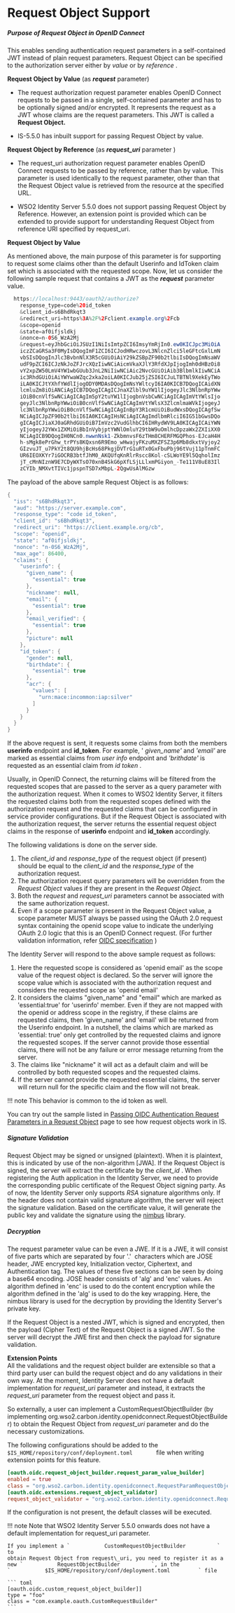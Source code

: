 # Request Object Support

##### Purpose of Request Object in OpenID Connect

This enables sending authentication request parameters in a
self-contained JWT instead of plain request parameters. Request Object
can be specified to the authorization server either by *value* or by
*reference* .

**Request Object by Value** (as ***request*** parameter)

-   The request authorization request parameter enables OpenID Connect
    requests to be passed in a single, self-contained parameter and has
    to be optionally signed and/or encrypted. It represents the request
    as a JWT whose claims are the request parameters. This JWT is called
    a **Request Object.**

-   IS-5.5.0 has inbuilt support for passing Request Object by value.

**Request Object by Reference** (as ***request\_uri*** parameter )

-   The request\_uri authorization request parameter enables OpenID
    Connect requests to be passed by reference, rather than by value.
    This parameter is used identically to the request parameter, other
    than that the Request Object value is retrieved from the resource at
    the specified URL.

-   WSO2 Identity Server 5.5.0 does not support passing Request Object
    by Reference. However, an extension point is provided which can be
    extended to provide support for understanding Request Object from
    reference URI specified by request\_uri.
      

**Request Object by Value**

As mentioned above, the main purpose of this parameter is for supporting
to request some claims other than the default Userinfo and IdToken claim
set which is associated with the requested scope. Now, let us consider
the following sample request that contains a JWT as the ***request***
parameter value.

``` java
  https://localhost:9443/oauth2/authorize?
    response_type=code%20id_token
    &client_id=s6BhdRkqt3
    &redirect_uri=https%3A%2F%2Fclient.example.org%2Fcb
    &scope=openid
    &state=af0ifjsldkj
    &nonce=n-0S6_WzA2Mj
    &request=eyJhbGciOiJSUzI1NiIsImtpZCI6ImsyYmRjIn0.ew0KICJpc3MiOiA
    iczZCaGRSa3F0MyIsDQogImF1ZCI6ICJodHRwczovL3NlcnZlci5leGFtcGxlLmN
    vbSIsDQogInJlc3BvbnNlX3R5cGUiOiAiY29kZSBpZF90b2tlbiIsDQogImNsaWV
    udF9pZCI6ICJzNkJoZFJrcXQzIiwNCiAicmVkaXJlY3RfdXJpIjogImh0dHBzOi8
    vY2xpZW50LmV4YW1wbGUub3JnL2NiIiwNCiAic2NvcGUiOiAib3BlbmlkIiwNCiA
    ic3RhdGUiOiAiYWYwaWZqc2xka2oiLA0KICJub25jZSI6ICJuLTBTNl9XekEyTWo
    iLA0KICJtYXhfYWdlIjogODY0MDAsDQogImNsYWltcyI6IA0KICB7DQogICAidXN
    lcmluZm8iOiANCiAgICB7DQogICAgICJnaXZlbl9uYW1lIjogeyJlc3NlbnRpYWw
    iOiB0cnVlfSwNCiAgICAgIm5pY2tuYW1lIjogbnVsbCwNCiAgICAgImVtYWlsIjo
    geyJlc3NlbnRpYWwiOiB0cnVlfSwNCiAgICAgImVtYWlsX3ZlcmlmaWVkIjogeyJ
    lc3NlbnRpYWwiOiB0cnVlfSwNCiAgICAgInBpY3R1cmUiOiBudWxsDQogICAgfSw
    NCiAgICJpZF90b2tlbiI6IA0KICAgIHsNCiAgICAgImdlbmRlciI6IG51bGwsDQo
    gICAgICJiaXJ0aGRhdGUiOiB7ImVzc2VudGlhbCI6IHRydWV9LA0KICAgICAiYWN
    yIjogeyJ2YWx1ZXMiOiBbInVybjptYWNlOmluY29tbW9uOmlhcDpzaWx2ZXIiXX0
    NCiAgICB9DQogIH0NCn0.nwwnNsk1-ZkbmnvsF6zTHm8CHERFMGQPhos-EJcaH4H
    h-sMgk8ePrGhw_trPYs8KQxsn6R9Emo_wHwajyFKzuMXZFSZ3p6Mb8dkxtVyjoy2
    GIzvuJT_u7PkY2t8QU9hjBcHs68PkgjDVTrG1uRTx0GxFbuPbj96tVuj11pTnmFC
    UR6IEOXKYr7iGOCRB3btfJhM0_AKQUfqKnRlrRscc8Kol-cSLWoYE9l5QqholImz
    jT_cMnNIznW9E7CDyWXTsO70xnB4SkG6pXfLSjLLlxmPGiyon_-Te111V8uE83Il
    zCYIb_NMXvtTIVc1jpspnTSD7xMbpL-2QgwUsAlMGzw
```

The payload of the above sample Request Object is as follows:

``` java
{
  "iss": "s6BhdRkqt3",
  "aud": "https://server.example.com",
  "response_type": "code id_token",
  "client_id": "s6BhdRkqt3",
  "redirect_uri": "https://client.example.org/cb",
  "scope": "openid",
  "state": "af0ifjsldkj",
  "nonce": "n-0S6_WzA2Mj",
  "max_age": 86400,
  "claims": {
    "userinfo": {
      "given_name": {
        "essential": true
      },
      "nickname": null,
      "email": {
        "essential": true
      },
      "email_verified": {
        "essential": true
      },
      "picture": null
    },
    "id_token": {
      "gender": null,
      "birthdate": {
        "essential": true
      },
      "acr": {
        "values": [
          "urn:mace:incommon:iap:silver"
        ]
      }
    }
  }
}
```

If the above request is sent, it requests some claims from both the
members **userinfo** endpoint and **id\_token**. For example, '
*given\_name'* and *'email'* are marked as essential claims from *user
info* endpoint and *'brithdate'* is requested as an essential claim from
*id token* .

Usually, in OpenID Connect, the returning claims will be filtered from
the requested scopes that are passed to the server as a query parameter
with the authorization request. When it comes to WSO2 Identity Server,
it filters the requested claims both from the requested scopes defined
with the authorization request and the requested claims that can be
configured in service provider configurations. But if the Request Object
is associated with the authorization request, the server returns the
essential request object claims in the response of **userinfo** endpoint
and **id\_token** accordingly.

  
The following validations is done on the server side.

1.  The *client\_id* and *response\_type* of the request object (if
    present) should be equal to the *client\_id* and the
    *response\_type* of the authorization request.
2.  The authorization request query parameters will be overridden from
    the *Request Object* values if they are present in the *Request
    Object.*
3.  Both the *request* and *request\_uri* parameters cannot be
    associated with the same authorization request.
4.  Even if a scope parameter is present in the Request Object value, a
    scope parameter MUST always be passed using the OAuth 2.0 request
    syntax containing the openid scope value to indicate the underlying
    OAuth 2.0 logic that this is an OpenID Connect request. (For further
    validation information, refer [OIDC
    specification](http://openid.net/specs/openid-connect-core-1_0.html#JWTRequests)
    )  
      

The Identity Server will respond to the above sample request as follows:

1.  Here the requested scope is considered as 'openid email' as the
    scope value of the request object is declared. So the server will
    ignore the scope value which is associated with the authorization
    request and considers the requested scope as 'openid email'
2.  It considers the claims "given\_name" and "email" which are marked
    as 'essential:true' for 'userinfo' member. Even if they are not
    mapped with the openid or address scope in the registry, if these
    claims are requested claims, then 'given\_name' and 'email' will be
    returned from the Userinfo endpoint. In a nutshell, the claims which
    are marked as 'essential: true' only get controlled by the requested
    claims and ignore the requested scopes. If the server cannot provide
    those essential claims, there will not be any failure or error
    message returning from the server.
3.  The claims like "nickname" it will act as a default claim and will
    be controlled by both requested scopes and the requested claims.
4.  If the server cannot provide the requested essential claims, the
    server will return null for the specific claim and the flow will not
    break.

!!! note
    This behavior is common to the id token as well.
    

You can try out the sample listed in [Passing OIDC Authentication
Request Parameters in a Request
Object](../../tutorials/passing-oidc-authentication-request-parameters-in-a-request-object)
page to see how request objects work in IS.

##### Signature Validation

Request Object may be signed or unsigned (plaintext). When it is
plaintext, this is indicated by use of the non-algorithm \[JWA\]. If the
Request Object is signed, the server will extract the certificate by the
*client\_id* . When registering the Auth application in the Identity
Server, we need to provide the corresponding public certificate of the
Request Object signing party. As of now, the Identity Server only
supports *RSA* signature algorithms only. If the header does not contain
valid signature algorithm, the server will reject the signature
validation. Based on the certificate value, it will generate the public
key and validate the signature using the
[nimbus](https://connect2id.com/products/nimbus-jose-jwt) library.

##### Decryption

The request parameter value can be even a JWE. If it is a JWE, it will
consist of five parts which are separated by four '.'  characters which
are JOSE header, JWE encrypted key, Initialization vector, Ciphertext,
and Authentication tag. The values of these five sections can be seen by
doing a base64 encoding. JOSE header consists of 'alg' and 'enc' values.
An algorithm defined in 'enc' is used to do the content encryption while
the algorithm defined in the 'alg' is used to do the key wrapping. Here,
the nimbus library is used for the decryption by providing the Identity
Server's private key.  
  
If the Request Object is a nested JWT, which is signed and encrypted,
then the payload (Cipher Text) of the Request Object is a signed JWT. So
the server will decrypt the JWE first and then check the payload for
signature validation.


**Extension Points**  
All the validations and the request object builder are extensible so
that a third party user can build the request object and do any
validations in their own way. At the moment, Identity Server does not
have a default implementation for *request\_uri* parameter and instead,
it extracts the *request\_uri* parameter from the request object and
pass it.

So externally, a user can implement a CustomRequestObjectBuilder (by
implementing org.wso2.carbon.identity.openidconnect.RequestObjectBuilder) to
obtain the Request Object from *request\_uri* parameter and do the
necessary customizations.  
  
The following configurations should be added to the 
`          $IS_HOME/repository/conf/deployment.toml        ` file when
writing extension points for this feature.


``` toml
[oauth.oidc.request_object_builder.request_param_value_builder]  
enabled = true
class = "org.wso2.carbon.identity.openidconnect.RequestParamRequestObjectBuilder"
[oauth.oidc.extensions.request_object_validator] 
request_object_validator = "org.wso2.carbon.identity.openidconnect.RequestObjectValidatorImpl"
```

If the configuration is not present, the default classes will be
executed.


!!! note
    Note that WSO2 Identity Server 5.5.0 onwards does not have a default
    implementation for request\_uri parameter.
    
    If you implement a `           CustomRequestObjectBuilder          ` to
    obtain Request Object from request\_uri, you need to register it as a
    new `           RequestObjectBuilder          `, in the
    `           $IS_HOME/repository/conf/deployment.toml         ` file
    
    ``` toml
    [oauth.oidc.custom_request_object_builder]]        
    type = "foo"
    class = "com.example.oauth.CustomRequestBuilder"
    ```
    
